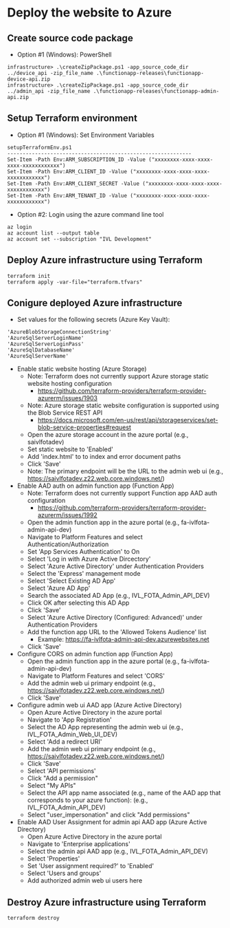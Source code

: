 # Deploy the website to Azure

## Create source code package
- Option #1 (Windows): PowerShell
```
infrastructure> .\createZipPackage.ps1 -app_source_code_dir ../device_api -zip_file_name .\functionapp-releases\functionapp-device-api.zip
infrastructure> .\createZipPackage.ps1 -app_source_code_dir ../admin_api -zip_file_name .\functionapp-releases\functionapp-admin-api.zip
```

## Setup Terraform environment
- Option #1 (Windows): Set Environment Variables
```
setupTerraformEnv.ps1
------------------------------------------------------------
Set-Item -Path Env:ARM_SUBSCRIPTION_ID -Value ("xxxxxxxx-xxxx-xxxx-xxxx-xxxxxxxxxxxx")
Set-Item -Path Env:ARM_CLIENT_ID -Value ("xxxxxxxx-xxxx-xxxx-xxxx-xxxxxxxxxxxx")
Set-Item -Path Env:ARM_CLIENT_SECRET -Value ("xxxxxxxx-xxxx-xxxx-xxxx-xxxxxxxxxxxx")
Set-Item -Path Env:ARM_TENANT_ID -Value ("xxxxxxxx-xxxx-xxxx-xxxx-xxxxxxxxxxxx")
```

- Option #2: Login using  the azure command line tool
```
az login
az account list --output table
az account set --subscription "IVL Development"
```
## Deploy Azure infrastructure using Terraform
```
terraform init
terraform apply -var-file="terraform.tfvars"
```

## Conigure deployed Azure infrastructure
- Set values for the following secrets (Azure Key Vault):
```
'AzureBlobStorageConnectionString'
'AzureSqlServerLoginName'
'AzureSqlServerLoginPass'
'AzureSqlDatabaseName'
'AzureSqlServerName'
```
- Enable static website hosting (Azure Storage)
	- Note: Terraform does not currently support Azure storage static website hosting configuration
		- https://github.com/terraform-providers/terraform-provider-azurerm/issues/1903
	- Note: Azure storage static website configuration is supported using the Blob Service REST API
		- https://docs.microsoft.com/en-us/rest/api/storageservices/set-blob-service-properties#request
	- Open the azure storage account in the azure portal (e.g., saivlfotadev)
	- Set static website to 'Enabled'
	- Add 'index.html' to to index and error document paths
	- Click 'Save'
	- Note: The primary endpoint will be the URL to the admin web ui (e.g., https://saivlfotadev.z22.web.core.windows.net/)
- Enable AAD auth on admin function app (Function App)
	- Note: Terraform does not currently support Function app AAD auth configuration 
		- https://github.com/terraform-providers/terraform-provider-azurerm/issues/1992
	- Open the admin function app in the azure portal (e.g., fa-ivlfota-admin-api-dev)
	- Navigate to Platform Features and select Authentication/Authorization
	- Set 'App Services Authentication' to On
	- Select 'Log in with Azure Active Dircectory'
	- Select 'Azure Active Directory' under Authentication Providers
	- Select the 'Express' management mode
	- Select 'Select Existing AD App' 
	- Select 'Azure AD App' 
	- Search the associated AD App (e.g., IVL_FOTA_Admin_API_DEV)
	- Click OK after selecting this AD App
	- Click 'Save'
	- Select 'Azure Active Directory (Configured: Advanced)' under Authentication Providers
	- Add the function app URL to the 'Allowed Tokens Audience' list
		- Example: https://fa-ivlfota-admin-api-dev.azurewebsites.net
	- Click 'Save'
- Configure CORS on admin function app (Function App)
	- Open the admin function app in the azure portal (e.g., fa-ivlfota-admin-api-dev)
	- Navigate to Platform Features and select 'CORS'
	- Add the admin web ui primary endpoint (e.g., https://saivlfotadev.z22.web.core.windows.net/)
	- Click 'Save'
- Configure admin web ui AAD app (Azure Active Directory)
	- Open Azure Active Directory in the azure portal
	- Navigate to 'App Registration'
	- Select the AD App representing the admin web ui (e.g., IVL_FOTA_Admin_Web_UI_DEV)
	- Select 'Add a redirect URI'
	- Add the admin web ui primary endpoint (e.g., https://saivlfotadev.z22.web.core.windows.net/)
	- Click 'Save'
	- Select 'API permissions'
	- Click "Add a permission"
	- Select "My APIs"
	- Select the API app name associated (e.g., name of the AAD app that corresponds to your azure function): (e.g., IVL_FOTA_Admin_API_DEV)
	- Select "user_impersonation" and click "Add permissions"
- Enable AAD User Assignment for admin api AAD app (Azure Active Directory)
	- Open Azure Active Directory in the azure portal
	- Navigate to 'Enterprise applications'
	- Select the admin api AAD app (e.g., IVL_FOTA_Admin_API_DEV)
	- Select 'Properties'
	- Set 'User assignment required?' to 'Enabled'
	- Select 'Users and groups'
	- Add authorized admin web ui users here
		
## Destroy Azure infrastructure using Terraform
```
terraform destroy
```
